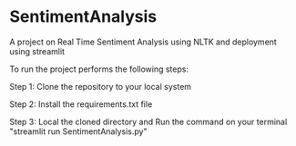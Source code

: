 # SentimentAnalysis

A project on Real Time Sentiment Analysis using NLTK and deployment using streamlit

To run the project performs the following steps:

Step 1: Clone the repository to your local system

Step 2: Install the requirements.txt file

Step 3: Local the cloned directory and Run the command on your terminal "streamlit run SentimentAnalysis.py"
